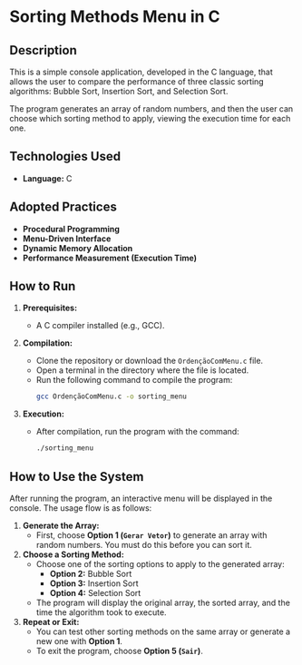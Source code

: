 # Sorting Methods Menu in C

## Description

This is a simple console application, developed in the C language, that allows the user to compare the performance of three classic sorting algorithms: Bubble Sort, Insertion Sort, and Selection Sort.

The program generates an array of random numbers, and then the user can choose which sorting method to apply, viewing the execution time for each one.

## Technologies Used

* **Language:** C

## Adopted Practices

* **Procedural Programming**
* **Menu-Driven Interface**
* **Dynamic Memory Allocation**
* **Performance Measurement (Execution Time)**

## How to Run

1.  **Prerequisites:**
    * A C compiler installed (e.g., GCC).

2.  **Compilation:**
    * Clone the repository or download the `OrdençãoComMenu.c` file.
    * Open a terminal in the directory where the file is located.
    * Run the following command to compile the program:
        ```bash
        gcc OrdençãoComMenu.c -o sorting_menu
        ```

3.  **Execution:**
    * After compilation, run the program with the command:
        ```bash
        ./sorting_menu
        ```

## How to Use the System

After running the program, an interactive menu will be displayed in the console. The usage flow is as follows:

1.  **Generate the Array:**
    * First, choose **Option 1 (`Gerar Vetor`)** to generate an array with random numbers. You must do this before you can sort it.
2.  **Choose a Sorting Method:**
    * Choose one of the sorting options to apply to the generated array:
        * **Option 2:** Bubble Sort
        * **Option 3:** Insertion Sort
        * **Option 4:** Selection Sort
    * The program will display the original array, the sorted array, and the time the algorithm took to execute.
3.  **Repeat or Exit:**
    * You can test other sorting methods on the same array or generate a new one with **Option 1**.
    * To exit the program, choose **Option 5 (`Sair`)**.
